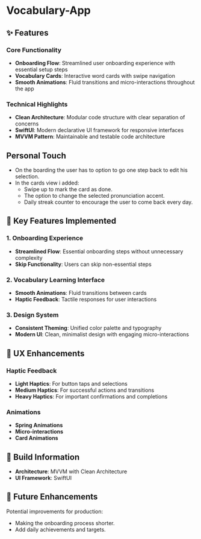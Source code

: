 # Vocabulary-App

## ✨ Features

### Core Functionality
- **Onboarding Flow**: Streamlined user onboarding experience with essential setup steps
- **Vocabulary Cards**: Interactive word cards with swipe navigation
- **Smooth Animations**: Fluid transitions and micro-interactions throughout the app

### Technical Highlights
- **Clean Architecture**: Modular code structure with clear separation of concerns
- **SwiftUI**: Modern declarative UI framework for responsive interfaces
- **MVVM Pattern**: Maintainable and testable code architecture


## Personal Touch
- On the boarding the user has to option to go one step back to edit his selection.
- In the cards view i added:
    - Swipe up to mark the card as done.
    - The option to change the selected pronunciation accent.
    - Daily streak counter to encourage the user to come back every day.

## 🎯 Key Features Implemented

### 1. Onboarding Experience
- **Streamlined Flow**: Essential onboarding steps without unnecessary complexity
- **Skip Functionality**: Users can skip non-essential steps

### 2. Vocabulary Learning Interface
- **Smooth Animations**: Fluid transitions between cards
- **Haptic Feedback**: Tactile responses for user interactions

### 3. Design System
- **Consistent Theming**: Unified color palette and typography
- **Modern UI**: Clean, minimalist design with engaging micro-interactions

## 🎨 UX Enhancements

### Haptic Feedback
- **Light Haptics**: For button taps and selections
- **Medium Haptics**: For successful actions and transitions
- **Heavy Haptics**: For important confirmations and completions

### Animations
- **Spring Animations**
- **Micro-interactions**
- **Card Animations**

## 📱 Build Information

- **Architecture**: MVVM with Clean Architecture
- **UI Framework**: SwiftUI

## 🚀 Future Enhancements

Potential improvements for production:
- Making the onboarding process shorter.
- Add daily achievements and targets.
